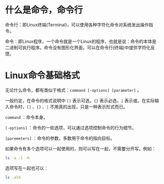 # 什么是命令，命令行

命令行：即Linux终端(Terminal)，可以使用各种字符化命令对系统发出操作指令。

命令：即Linux程序，一个命令就是一个Linux的程序，也就是说：命令的本体是二进制可执行程序。命令没有图形化界面，可以在命令行(终端)中提供字符化反馈。

# Linux命令基础格式

无论什么命令，都有类似于格式：`command [-options] [parameter]` 。

一般约定，在命令的格式说明中 `[]` 表示可选，`{}` 表示必选，`|` 表示或。在实际输入命令时，`[]` 、`{}` 、`|` 不用真的出现，只是一种表示形式而已。

`command` ：命令本身。

`[-options]` ：命令的一些选项，可以通过选项控制命令的行为细节。

`[paremeters]` ：命令的参数，多数用于命令的指向目标。

如果命令有多个选项可以一起使用的，则可以写在一起，不需要分开写。例如：

```bash
ls -a -l -h
```

选项写在一起也可以：

```bash
ls -alh
```



